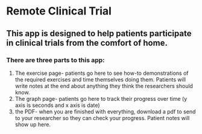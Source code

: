 # Remote Clinical Trial

## This app is designed to help patients participate in clinical trials from the comfort of home.

### There are three parts to this app:
1. The exercise page- patients go here to see how-to demonstrations of the required exercises and time themselves doing them. Patients will write notes at the end about anything they think the researchers should know.
1. The graph page- patients go here to track their progress over time (y axis is seconds and x axis is date)
1. the PDF- when you are finished with everything, download a pdf to send to your researcher so they can check your progress.  Patient notes will show up here.

